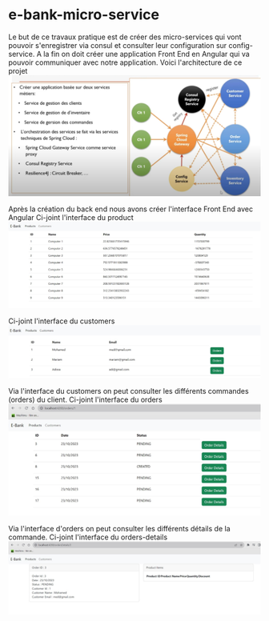 # e-bank-micro-service

Le but de ce travaux pratique est de créer des micro-services qui vont pouvoir s'enregistrer via consul et consulter leur configuration sur config-service. A la fin on doit créer une application Front End en Angular qui va pouvoir communiquer avec notre application.
Voici l'architecture de ce projet
![crossover image](sdp_images/tp.png)

Après la création du back end nous avons créer l'interface Front End avec Angular
Ci-joint l'interface du product
![crossover image](sdp_images/interface_produits.jpg)

Ci-joint l'interface du customers
![crossover image](sdp_images/interface_customers.jpg)

Via l'interface du customers on peut consulter les différents commandes (orders) du client.
Ci-joint l'interface du orders
![crossover image](sdp_images/interface_orders.jpg)

Via l'interface d'orders on peut consulter les différents détails de la commande.
Ci-joint l'interface du orders-details
![crossover image](sdp_images/interface_ordre_details.jpg)
